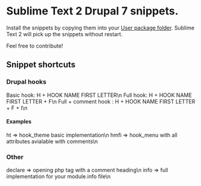 # Sublime Text 2 Drupal 7 snippets. #

Install the snippets by copying them into your [User package folder](http://docs.sublimetext.info/en/latest/basic_concepts.html#the-user-package). Sublime Text 2 will pick up the snippets without restart.

Feel free to contribute!

## Snippet shortcuts ##

### Drupal hooks ###
Basic hook: H + HOOK NAME FIRST LETTER\n
Full hook:  H + HOOK NAME FIRST LETTER + F\n
Full + comment hook : H + HOOK NAME FIRST LETTER + F + I\n
#### Examples ####
ht => hook_theme basic implementation\n
hmfi => hook_menu with all attributes avialable with comments\n

### Other ###
declare => opening php tag with a comment heading\n
info => full implementation for your module.info file\n
